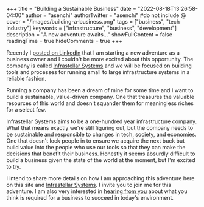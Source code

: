 +++
title = "Building a Sustainable Business"
date = "2022-08-18T13:26:58-04:00"
author = "asenchi"
authorTwitter = "asenchi" #do not include @
cover = "/images/building-a-business.png"
tags = ["business", "tech industry"]
keywords = ["infrastructure", "business", "development"]
description = "A new adventure awaits..."
showFullContent = false
readingTime = true
hideComments = true
+++

Recently I [posted on LinkedIn][my-linkedin-post] that I am starting a new
adventure as a business owner and I couldn't be more excited about this
opportunity. The company is called [Infrastellar Systems][companysite] and we
will be focused on building tools and processes for running small to large
infrastructure systems in a reliable fashion.

Running a company has been a dream of mine for some time and I want to build a
sustainable, value-driven company. One that treasures the valuable resources of
this world and doesn't squander them for meaningless riches for a select few.

Infrastellar Systems aims to be a one-hundred year infrastructure company. What
that means exactly we're still figuring out, but the company needs to be
sustainable and responsible to changes in tech, society, and economies. One that
doesn't lock people in to ensure we acquire the next buck but build value into
the people who use our tools so that they can make the decisions that benefit
their business. Honestly it seems absurdly difficult to build a business given
the state of the world at the moment, but I'm excited to try.

I intend to share more details on how I am approaching this adventure here on
this site and [Infrastellar Systems][companysite]. I invite you to join me for
this adventure. I am also very interested in [hearing from
you](mailto:asenchi@asenchi.com) about what you think is required for a business
to succeed in today's environment.


[LinkedIn]: https://www.linkedin.com/
[my-linkedin-post]: https://www.linkedin.com/feed/update/urn:li:ugcPost:6960249439840043009?utm_source=linkedin_share&utm_medium=member_desktop_share&utm_content=post
[companysite]: https://infrastellar.systems
